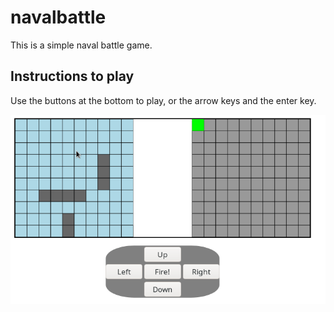 # navalbattle
This is a simple naval battle game.

## Instructions to play
Use the buttons at the bottom to play, or the arrow keys and the enter key.

![demo](https://github.com/devManWeb/navalbattle/blob/master/demo.gif)

